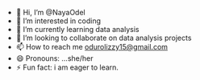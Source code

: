 - 👋 Hi, I’m @NayaOdel
- 👀 I’m interested in coding
- 🌱 I’m currently learning data analysis
- 💞️ I’m looking to collaborate on data analysis projects
- 📫 How to reach me odurolizzy15@gmail.com
- 😄 Pronouns: ...she/her
- ⚡ Fun fact: i am eager to learn.

<!---
NayaOdel/NayaOdel is a ✨ special ✨ repository because its `README.md` (this file) appears on your GitHub profile.
You can click the Preview link to take a look at your changes.
--->
